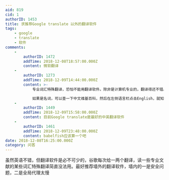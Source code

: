 ```yaml
---
aid: 819
cid: 1
authorID: 1453
title: 求推荐Google translate 以外的翻译软件
tags:
    - google
    - translate
    - 软件
comments:
    -
        authorID: 1472
        addTime: 2018-12-08T18:57:00.000Z
        content: 微软翻译
    -
        authorID: 1273
        addTime: 2018-12-09T14:44:00.000Z
        content: >-
            专业词汇特殊翻译，恐怕不能用翻译软件。除非是计算机专业的，翻译得还不错。其他专业建议查专业词典。  

            如果是名词，可以查一下中文维基百科，然后在左侧语言栏点击English，就知道对应的英语。反之，查英文维基百科，然后点中文，也可查阅术语翻译。
    -
        authorID: 1449
        addTime: 2018-12-09T15:58:00.000Z
        content: 目前Google translate是最好的中英翻译软件
    -
        authorID: 1461
        addTime: 2018-12-09T23:48:00.000Z
        content: babelfish应该算一个吧
date: 2018-12-08T16:25:00.000Z
category: 问答
---
```


虽然英语不错，但翻译软件是必不可少的，谷歌每次给一两个翻译，读一些专业文献的某些词汇特殊翻译简直没法用。最好推荐墙外的翻译软件，墙内的一是安全问题，二是全局代理太慢
